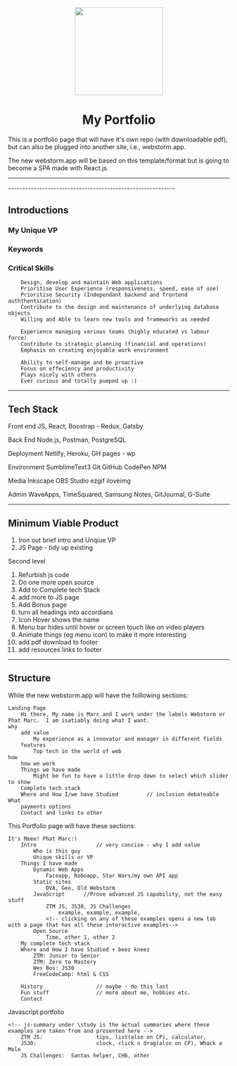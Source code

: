 <div align="center">
	<img src="https://octodex.github.com/images/dunetocat.png" width="200">
	<h1>My Portfolio</h1>
</div>	






<p>This is a portfolio page that will have it's own repo (with downloadable pdf), but can also be plugged into another site, i.e., webstorm.app.  

The new webstorm.app will be based on this template/format but is going to become a SPA made with React.js.</p>

<hr>
-----------------------------------------------------------
<h2>Introductions</h2>

### My Unique VP

### Keywords

### Critical Skills

		Design, develop and maintain Web applications
		Prioritise User Experience (responsiveness, speed, ease of use)
		Prioritise Security (Independant backend and frontend auththentication)
		Contribute to the design and maintenance of underlying database objects
		Willing and Able to learn new tools and frameworks as needed

		Experience managing various teams (highly educated vs labour force)
		Contribute to strategic planning (financial and operations)
		Emphasis on creating enjoyable work environment

		Ability to self-manage and be proactive
		Focus on effeciency and productivity
		Plays nicely with others 
		Ever curious and totally pumped up :)


-----------------------------------------------------------
## Tech Stack

Front end
JS, React, Boostrap - Redux, Gatsby

Back End 
Node.js, Postman, PostgreSQL

Deployment
Netlify, Heroku, GH pages - wp

Environment
SumblimeText3 Git GitHub CodePen NPM

Media
Inkscape OBS Studio ezgif iloveimg

Admin
WaveApps, TimeSquared, Samsung Notes, GitJournal, G-Suite

-----------------------------------------------------------
## Minimum Viable Product

1. Iron out brief intro and Unqiue VP
2. JS Page - tidy up existing

Second level
1. Refurbish js code
2. Do one more open source
3. Add to Complete tech Stack
4. add more to JS page
5. Add Bonus page
6. turn all headings into accordians
7. Icon Hover shows the name
8. Menu bar hides until hover or screen touch like on video players
9. Animate things (eg menu icon) to make it more interesting
10. add pdf download to footer
11. add resources links to footer

-----------------------------------------------------------
## Structure

While the new webstorm.app will have the folllowing sections:

	Landing Page
		Hi there, My name is Marc and I work under the labels Webstorm or Phat Marc.  I am isatiably doing what I want.
	why
		add value
			My experience as a innovator and manager in different fields
		features
			Top tech in the world of web
	how
		how we work
		Things we have made
			Might be fun to have a little drop down to select which slider to show
		Complete tech stack
		Where and How I/we have Studied 		// inclusion debateable 
	What
		payments options
		Contact and links to other

This Portfolio page will have these sections:

	It's Meee! Phat Marc:)
		Intro 					// very concise - why I add value
			Who is this guy
			Unique skills or VP
		Things I have made
			Dynamic Web Apps
				Faceapp, Roboapp, Star Wars/my own API app
			Static sites
				DVA, Geo, Old Webstorm
			JavaScript 		//Prove advanced JS capability, not the easy stuff
				ZTM JS, JS30, JS Challenges
					example, example, example, 
				<!-- clicking on any of these examples opens a new tab with a page that has all these interactive examples-->
			Open Source
				Time, other 1, other 2
		My complete tech stack
		Where and How I have Studied + beez kneez
			ZTM: Junior to Senior
			ZTM: Zero to Mastery
			Wes Bos: JS30
			FreeCodeCamp: html & CSS

		History 				// maybe - do this last
		Fun stuff				// more about me, hobbies etc.
		Contact

Javascript portfolio

	<!-- js-summary under \study is the actual summaries where these examples are taken from and presented here -->
		ZTM JS:					tips, list(also on CP), calculator,
		JS30: 					clock, click n drag(also on CP), Whack a Mole
		JS Challenges: 	Santas helper, CH6, other


